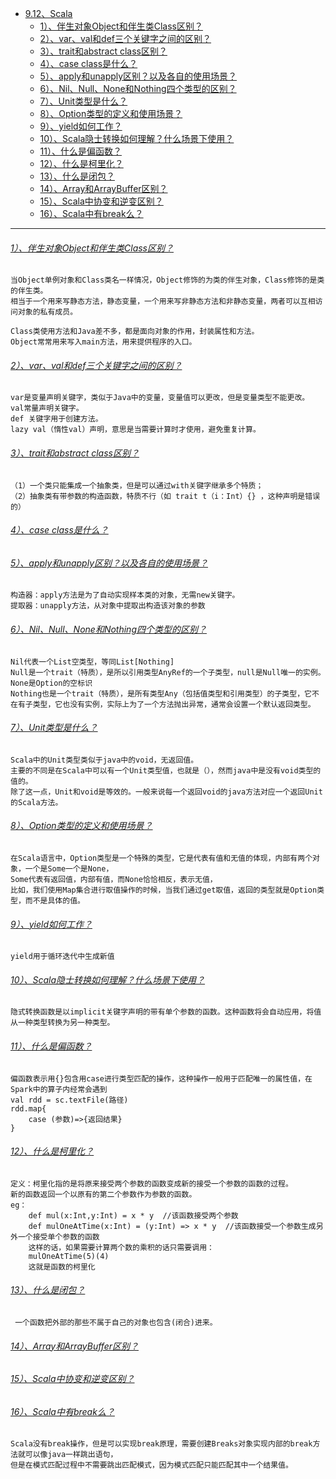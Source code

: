 * [9.12、Scala](bigdata-project/src/main/doc/scala.md)
    - [1）、伴生对象Object和伴生类Class区别？]()
    - [2）、var、val和def三个关键字之间的区别？]()
    - [3）、trait和abstract class区别？]()
    - [4）、case class是什么？]()
    - [5）、apply和unapply区别？以及各自的使用场景？]()
    - [6）、Nil、Null、None和Nothing四个类型的区别？]()
    - [7）、Unit类型是什么？]()
    - [8）、Option类型的定义和使用场景？]()
    - [9）、yield如何工作？]()
    - [10）、Scala隐士转换如何理解？什么场景下使用？]()
    - [11）、什么是偏函数？]()
    - [12）、什么是柯里化？]()
    - [13）、什么是闭包？]()
    - [14）、Array和ArrayBuffer区别？]()
    - [15）、Scala中协变和逆变区别？]()
    - [16）、Scala中有break么？]()
---
###### [1）、伴生对象Object和伴生类Class区别？]()
    当Object单例对象和Class类名一样情况，Object修饰的为类的伴生对象，Class修饰的是类的伴生类。
    相当于一个用来写静态方法，静态变量，一个用来写非静态方法和非静态变量，两者可以互相访问对象的私有成员。
    
    Class类使用方法和Java差不多，都是面向对象的作用，封装属性和方法。
    Object常常用来写入main方法，用来提供程序的入口。

###### [2）、var、val和def三个关键字之间的区别？]()
    var是变量声明关键字，类似于Java中的变量，变量值可以更改，但是变量类型不能更改。
    val常量声明关键字。
    def 关键字用于创建方法。
    lazy val（惰性val）声明，意思是当需要计算时才使用，避免重复计算。

###### [3）、trait和abstract class区别？]()
    （1）一个类只能集成一个抽象类，但是可以通过with关键字继承多个特质；
    （2）抽象类有带参数的构造函数，特质不行（如 trait t（i：Int）{} ，这种声明是错误的）

###### [4）、case class是什么？]()
###### [5）、apply和unapply区别？以及各自的使用场景？]()
    构造器：apply方法是为了自动实现样本类的对象，无需new关键字。
    提取器：unapply方法，从对象中提取出构造该对象的参数

###### [6）、Nil、Null、None和Nothing四个类型的区别？]()
    Nil代表一个List空类型，等同List[Nothing]
    Null是一个trait（特质），是所以引用类型AnyRef的一个子类型，null是Null唯一的实例。
    None是Option的空标识
    Nothing也是一个trait（特质），是所有类型Any（包括值类型和引用类型）的子类型，它不在有子类型，它也没有实例，实际上为了一个方法抛出异常，通常会设置一个默认返回类型。

###### [7）、Unit类型是什么？]()
    Scala中的Unit类型类似于java中的void，无返回值。
    主要的不同是在Scala中可以有一个Unit类型值，也就是（），然而java中是没有void类型的值的。
    除了这一点，Unit和void是等效的。一般来说每一个返回void的java方法对应一个返回Unit的Scala方法。

###### [8）、Option类型的定义和使用场景？]()
    在Scala语言中，Option类型是一个特殊的类型，它是代表有值和无值的体现，内部有两个对象，一个是Some一个是None，
    Some代表有返回值，内部有值，而None恰恰相反，表示无值，
    比如，我们使用Map集合进行取值操作的时候，当我们通过get取值，返回的类型就是Option类型，而不是具体的值。

###### [9）、yield如何工作？]()
    yield用于循环迭代中生成新值

###### [10）、Scala隐士转换如何理解？什么场景下使用？]()
    隐式转换函数是以implicit关键字声明的带有单个参数的函数。这种函数将会自动应用，将值从一种类型转换为另一种类型。

###### [11）、什么是偏函数？]()
    偏函数表示用{}包含用case进行类型匹配的操作，这种操作一般用于匹配唯一的属性值，在Spark中的算子内经常会遇到
    val rdd = sc.textFile(路径)
    rdd.map{
        case (参数)=>{返回结果}
    }

###### [12）、什么是柯里化？]()
    定义：柯里化指的是将原来接受两个参数的函数变成新的接受一个参数的函数的过程。
    新的函数返回一个以原有的第二个参数作为参数的函数。
    eg：
        def mul(x:Int,y:Int) = x * y  //该函数接受两个参数
        def mulOneAtTime(x:Int) = (y:Int) => x * y  //该函数接受一个参数生成另外一个接受单个参数的函数
        这样的话，如果需要计算两个数的乘积的话只需要调用：
        mulOneAtTime(5)(4)
        这就是函数的柯里化

###### [13）、什么是闭包？]()
     一个函数把外部的那些不属于自己的对象也包含(闭合)进来。

###### [14）、Array和ArrayBuffer区别？]()
###### [15）、Scala中协变和逆变区别？]()
###### [16）、Scala中有break么？]()
    Scala没有break操作，但是可以实现break原理，需要创建Breaks对象实现内部的break方法就可以像java一样跳出语句，
    但是在模式匹配过程中不需要跳出匹配模式，因为模式匹配只能匹配其中一个结果值。
